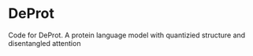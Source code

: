# DeProt
Code for DeProt. A protein language model with quantizied structure and disentangled attention
